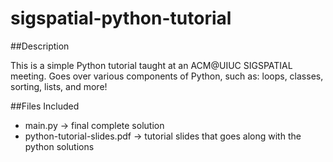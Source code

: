 # sigspatial-python-tutorial

##Description

This is a simple Python tutorial taught at an ACM@UIUC SIGSPATIAL meeting. Goes over various components of Python, such as: loops, classes, sorting, lists, and more!

##Files Included

* main.py -> final complete solution
* python-tutorial-slides.pdf -> tutorial slides that goes along with the python solutions
